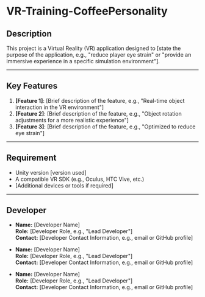 # VR-Training-CoffeePersonality

## Description

This project is a Virtual Reality (VR) application designed to [state the purpose of the application, e.g., "reduce player eye strain" or "provide an immersive experience in a specific simulation environment"].

---

## Key Features

1. **[Feature 1]**: [Brief description of the feature, e.g., "Real-time object interaction in the VR environment"]
2. **[Feature 2]**: [Brief description of the feature, e.g., "Object rotation adjustments for a more realistic experience"]
3. **[Feature 3]**: [Brief description of the feature, e.g., "Optimized to reduce eye strain"]

---

## Requirement

- Unity version [version used]
- A compatible VR SDK (e.g., Oculus, HTC Vive, etc.)
- [Additional devices or tools if required]

---

## Developer

- **Name:** [Developer Name]  
  **Role:** [Developer Role, e.g., "Lead Developer"]  
  **Contact:** [Developer Contact Information, e.g., email or GitHub profile]

- **Name:** [Developer Name]  
  **Role:** [Developer Role, e.g., "Lead Developer"]  
  **Contact:** [Developer Contact Information, e.g., email or GitHub profile]

- **Name:** [Developer Name]  
  **Role:** [Developer Role, e.g., "Lead Developer"]  
  **Contact:** [Developer Contact Information, e.g., email or GitHub profile]
